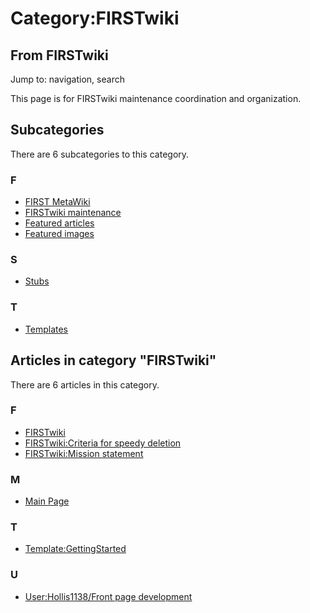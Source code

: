 # Category:FIRSTwiki

## From FIRSTwiki

Jump to: navigation, search

This page is for FIRSTwiki maintenance coordination and organization.

## Subcategories

There are 6 subcategories to this category.

### F

- [FIRST MetaWiki](Category:FIRST_MetaWiki "Category:FIRST MetaWiki")
- [FIRSTwiki maintenance](Category:FIRSTwiki_maintenance "Category:FIRSTwiki maintenance")
- [Featured articles](Category:Featured_articles "Category:Featured articles")
- [Featured images](Category:Featured_images "Category:Featured images")

### S

- [Stubs](Category:Stubs "Category:Stubs")

### T

- [Templates](Category:Templates "Category:Templates")

## Articles in category "FIRSTwiki"

There are 6 articles in this category.

### F

- [FIRSTwiki](FIRSTwiki "FIRSTwiki")
- [FIRSTwiki:Criteria for speedy deletion](FIRSTwiki:Criteria_for_speedy_deletion "FIRSTwiki:Criteria for speedy deletion")
- [FIRSTwiki:Mission statement](FIRSTwiki:Mission_statement "FIRSTwiki:Mission statement")

### M

- [Main Page](Main_Page "Main Page")

### T

- [Template:GettingStarted](Template:GettingStarted "Template:GettingStarted")

### U

- [User:Hollis1138/Front page development](User:Hollis1138/Front_page_development "User:Hollis1138/Front page development")
